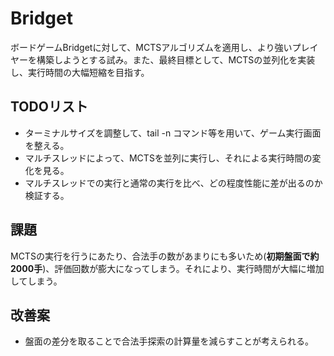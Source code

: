 # Bridget
ボードゲームBridgetに対して、MCTSアルゴリズムを適用し、より強いプレイヤーを構築しようとする試み。また、最終目標として、MCTSの並列化を実装し、実行時間の大幅短縮を目指す。

## TODOリスト
- ターミナルサイズを調整して、tail -n コマンド等を用いて、ゲーム実行画面を整える。
- マルチスレッドによって、MCTSを並列に実行し、それによる実行時間の変化を見る。
- マルチスレッドでの実行と通常の実行を比べ、どの程度性能に差が出るのか検証する。

## 課題
MCTSの実行を行うにあたり、合法手の数があまりにも多いため(**初期盤面で約2000手**)、評価回数が膨大になってしまう。それにより、実行時間が大幅に増加してしまう。

## 改善案
- 盤面の差分を取ることで合法手探索の計算量を減らすことが考えられる。